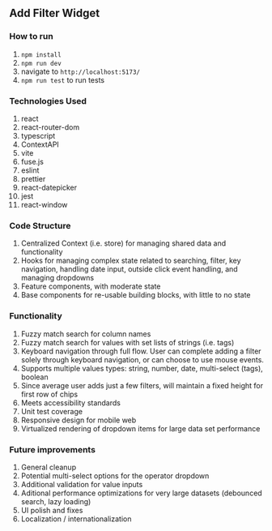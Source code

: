 ## Add Filter Widget

### How to run

1. `npm install`
2. `npm run dev`
3. navigate to `http://localhost:5173/`
4. `npm run test` to run tests

### Technologies Used

1. react
2. react-router-dom
3. typescript
4. ContextAPI
5. vite
6. fuse.js
7. eslint
8. prettier
9. react-datepicker
10. jest
11. react-window

### Code Structure

1. Centralized Context (i.e. store) for managing shared data and functionality
2. Hooks for managing complex state related to searching, filter, key navigation, handling date input, outside click event handling, and managing dropdowns
3. Feature components, with moderate state
4. Base components for re-usable building blocks, with little to no state

### Functionality

1. Fuzzy match search for column names
2. Fuzzy match search for values with set lists of strings (i.e. tags)
3. Keyboard navigation through full flow. User can complete adding a filter solely through keyboard navigation, or can choose to use mouse events.
4. Supports multiple values types: string, number, date, multi-select (tags), boolean
5. Since average user adds just a few filters, will maintain a fixed height for first row of chips
6. Meets accessibility standards
7. Unit test coverage
8. Responsive design for mobile web
9. Virtualized rendering of dropdown items for large data set performance

### Future improvements

1. General cleanup
2. Potential multi-select options for the operator dropdown
3. Additional validation for value inputs
4. Aditional performance optimizations for very large datasets (debounced search, lazy loading)
5. UI polish and fixes
6. Localization / internationalization
